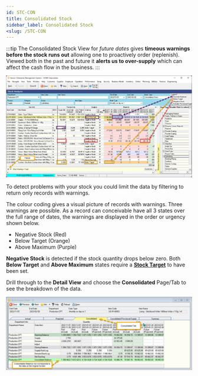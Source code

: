```yaml
---
id: STC-CON
title: Consolidated Stock
sidebar_label: Consolidated Stock
<slug: /STC-CON
---
```


:::tip
The Consolidated Stock View for _future dates_ gives **timeous warnings before the stock runs out** allowing one to proactively order (replenish). Viewed both in the past and future it **alerts us to over-supply** which can affect the cash flow in the business.
:::

![](../static/img/docs/STC-CON/consolid.png) 

To detect problems with your stock you could limit the data by filtering to return only records with warnings.

The colour coding gives a visual picture of records with warnings. Three warnings are possible. As a record can conceivable have all 3 states over the full range of dates, the warnings are displayed in the order or urgency shown below.

- Negative Stock (Red)
- Below Target   (Orange)
- Above Maximum  (Purple)

**Negative Stock** is detected if the stock quantity drops below zero. Both **Below Target** and **Above Maximum** states require a **[Stock Target](./STC-TAR)** to have been set.

Drill through to the **Detail View** and choose the **Consolidated** Page/Tab to see the breakdown of the data.

![](../static/img/docs/STC-CON/consolidsource.png) 

